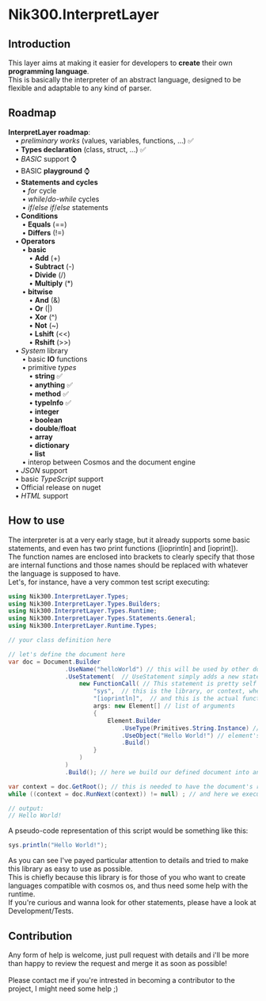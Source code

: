 # Nik300.InterpretLayer
## Introduction
This layer aims at making it easier for developers to <b>create</b> their own <b>programming language</b>. <br/>
This is basically the interpreter of an abstract language, designed to be flexible and adaptable to any kind of parser.

## Roadmap
<b>InterpretLayer roadmap</b>:<br/>
&emsp;• <i>preliminary works</i> (values, variables, functions, ...) ✅<br/>
&emsp;• <b>Types declaration</b> (class, struct, ...) ✅<br/>
&emsp;• <i>BASIC</i> support ⌚<br/>
&emsp;• BASIC <b>playground</b> ⌚<br/>
&emsp;• <b>Statements and cycles</b><br/>
&emsp;&emsp;• <i>for</i> cycle<br/>
&emsp;&emsp;• <i>while</i>/<i>do-while</i> cycles<br/>
&emsp;&emsp;• <i>if</i>/<i>else if</i>/<i>else</i> statements<br/>
&emsp;• <b>Conditions</b><br/>
&emsp;&emsp;• <b>Equals</b> (==)<br/>
&emsp;&emsp;• <b>Differs</b> (!=)<br/>
&emsp;• <b>Operators</b><br/>
&emsp;&emsp;• <b>basic</b><br/>
&emsp;&emsp;&emsp;• <b>Add</b> (+)<br/>
&emsp;&emsp;&emsp;• <b>Subtract</b> (-)<br/>
&emsp;&emsp;&emsp;• <b>Divide</b> (/)<br/>
&emsp;&emsp;&emsp;• <b>Multiply</b> (*)<br/>
&emsp;&emsp;• <b>bitwise</b><br/>
&emsp;&emsp;&emsp;• <b>And</b> (&)<br/>
&emsp;&emsp;&emsp;• <b>Or</b> (|)<br/>
&emsp;&emsp;&emsp;• <b>Xor</b> (^)<br/>
&emsp;&emsp;&emsp;• <b>Not</b> (~)<br/>
&emsp;&emsp;&emsp;• <b>Lshift</b> (<<)<br/>
&emsp;&emsp;&emsp;• <b>Rshift</b> (>>)<br/>
&emsp;• <i>System</i> library <br/>
&emsp;&emsp;• basic <b>IO</b> functions<br/>
&emsp;&emsp;• primitive <i>types</i><br/>
&emsp;&emsp;&emsp;• <b>string</b> ✅<br/>
&emsp;&emsp;&emsp;• <b>anything</b> ✅<br/>
&emsp;&emsp;&emsp;• <b>method</b> ✅<br/>
&emsp;&emsp;&emsp;• <b>typeInfo</b> ✅<br/>
&emsp;&emsp;&emsp;• <b>integer</b><br/>
&emsp;&emsp;&emsp;• <b>boolean</b><br/>
&emsp;&emsp;&emsp;• <b>double</b>/<b>float</b><br/>
&emsp;&emsp;&emsp;• <b>array</b><br/>
&emsp;&emsp;&emsp;• <b>dictionary</b><br/>
&emsp;&emsp;&emsp;• <b>list</b><br/>
&emsp;&emsp;• interop between Cosmos and the document engine<br/>
&emsp;• <i>JSON</i> support<br/>
&emsp;• basic <i>TypeScript</i> support<br/>
&emsp;• Official release on nuget<br/>
&emsp;• <i>HTML</i> support<br/>

## How to use
The interpreter is at a very early stage, but it already supports some basic statements, and even has two print functions ([ioprintln] and [ioprint]).<br/>
The function names are enclosed into brackets to clearly specify that those are internal functions and those names should be replaced with whatever the language is supposed to have.<br/>
Let's, for instance, have a very common test script executing:
```C#
using Nik300.InterpretLayer.Types;
using Nik300.InterpretLayer.Types.Builders;
using Nik300.InterpretLayer.Types.Runtime;
using Nik300.InterpretLayer.Types.Statements.General;
using Nik300.InterpretLayer.Runtime.Types;

// your class definition here

// let's define the document here
var doc = Document.Builder
                .UseName("helloWorld") // this will be used by other documents to reference to exported types
                .UseStatement(  // UseStatement simply adds a new statement to the current document
                    new FunctionCall( // This statement is pretty self explainatory, it's used to call a function
                        "sys",  // this is the library, or context, where to look for the function
                        "[ioprintln]",  // and this is the actual function name
                        args: new Element[] // list of arguments
                        {
                            Element.Builder
                                .UseType(Primitives.String.Instance) // type of the element
                                .UseObject("Hello World!") // element's object
                                .Build()
                        }
                    )
                )
                .Build(); // here we build our defined document into an actual document

var context = doc.GetRoot(); // this is needed to have the document's root to execute
while ((context = doc.RunNext(context)) != null) ; // and here we execute the document until no other statement is left

// output:
// Hello World!
```
A pseudo-code representation of this script would be something like this:
```C#
sys.println("Hello World!");
```
As you can see I've payed particular attention to details and tried to make this library as easy to use as possible.<br/>
This is chiefly because this library is for those of you who want to create languages compatible with cosmos os, and thus need some help with the runtime.<br/>
If you're curious and wanna look for other statements, please have a look at Development/Tests.

## Contribution
Any form of help is welcome, just pull request with details and i'll be more than happy to review the request and merge it as soon as possible! <br/><br/>
Please contact me if you're intrested in becoming a contributor to the project, I might need some help ;)
